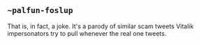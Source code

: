 ## `~palfun-foslup`
That is, in fact, a joke. It's a parody of similar scam tweets Vitalik impersonators try to pull whenever the real one tweets.